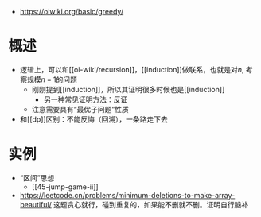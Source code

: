 - https://oiwiki.org/basic/greedy/
# 概述
- 逻辑上，可以和[[oi-wiki/recursion]]，[[induction]]做联系，也就是对$n$, 考察规模$n-1$的问题
  - 刚刚提到[[induction]]，所以其证明很多时候也是[[induction]]
    - 另一种常见证明方法：反证
  - 注意需要具有“最优子问题”性质
- 和[[dp]]区别：不能反悔（回溯），一条路走下去
# 实例
- “区间”思想
  - [[45-jump-game-ii]]
- https://leetcode.cn/problems/minimum-deletions-to-make-array-beautiful/
这题贪心就行，碰到重复的，如果能不删就不删。证明自行脑补